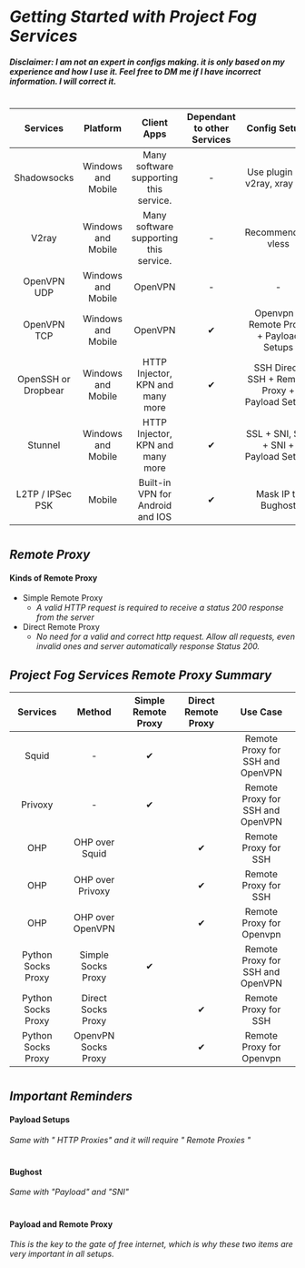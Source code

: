 # _Getting Started with Project Fog Services_

#### _Disclaimer: I am not an expert in configs making. it is only based on my experience and how I use it. Feel free to DM me if I have incorrect information. I will correct it._

#
| Services | Platform | Client Apps | Dependant to other Services | Config Setups | Possible to use a BugHost? | 
| :---: | :---: | :---: | :---: | :---: | :---: | 
| Shadowsocks | Windows and Mobile | Many software supporting this service. | - | Use plugin like v2ray, xray etc. |  ✔ | 
| V2ray | Windows and Mobile | Many software supporting this service. | - | Recommended: vless |  ✔ |
| OpenVPN UDP | Windows and Mobile | OpenVPN | -  | - | - | 
| OpenVPN TCP | Windows and Mobile | OpenVPN |  ✔ | Openvpn + Remote Proxy + Payload Setups |  ✔ | 
| OpenSSH or Dropbear | Windows and Mobile | HTTP Injector, KPN and many more |  ✔ | SSH Direct, SSH + Remote Proxy + Payload Setups |  ✔ | 
| Stunnel | Windows and Mobile | HTTP Injector, KPN and many more |  ✔ | SSL + SNI, SSL + SNI + Payload Setups  |  ✔ | 
| L2TP / IPSec PSK | Mobile | Built-in VPN for Android and IOS |  ✔ | Mask IP to Bughost |  ✔ | 

#
## _Remote Proxy_

#### Kinds of Remote Proxy
- Simple Remote Proxy
  - _A valid HTTP request is required to receive a status 200 response from the server_
- Direct Remote Proxy
  - _No need for a valid and correct http request. Allow all requests, even invalid ones and server automatically response Status 200._

## _Project Fog Services Remote Proxy Summary_
| Services | Method | Simple Remote Proxy | Direct Remote Proxy | Use Case |
| :---: | :---: | :---: | :---: |:---: |
| Squid | - | ✔ |  | Remote Proxy for SSH and OpenVPN |
| Privoxy | - | ✔ |  | Remote Proxy for SSH and OpenVPN |
| OHP | OHP over  Squid |  | ✔ | Remote Proxy for SSH|
| OHP | OHP over  Privoxy |  | ✔ | Remote Proxy for SSH |
| OHP | OHP over  OpenVPN |  | ✔ | Remote Proxy for Openvpn |
| Python Socks Proxy | Simple Socks Proxy | ✔| | Remote Proxy for SSH and OpenVPN |
| Python Socks Proxy | Direct Socks Proxy | | ✔ | Remote Proxy for SSH |
| Python Socks Proxy | OpenvPN Socks Proxy |  | ✔ | Remote Proxy for Openvpn |



#
## _Important Reminders_
#### Payload Setups
_Same with " HTTP Proxies" and it will require " Remote Proxies "_
#
#### Bughost
_Same with "Payload" and "SNI"_
#
#### Payload and Remote Proxy
_This is the key to the gate of free internet, which is why these two items are very important in all setups._

#
